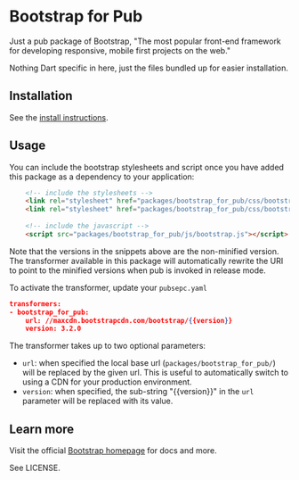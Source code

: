 # Bootstrap for Pub

Just a pub package of Bootstrap,
"The most popular front-end framework
for developing responsive, mobile first
projects on the web."

Nothing Dart specific in here, just
the files bundled up for easier installation.

## Installation

See the [install instructions][install].

## Usage

You can include the bootstrap stylesheets and script once you have added this package as a 
dependency to your application:

```html
    <!-- include the stylesheets -->
    <link rel="stylesheet" href="packages/bootstrap_for_pub/css/bootstrap.css">
    <link rel="stylesheet" href="packages/bootstrap_for_pub/css/bootstrap-theme.css">
    
    <!-- include the javascript -->
    <script src="packages/bootstrap_for_pub/js/bootstrap.js"></script>
```

Note that the versions in the snippets above are the non-minified version. The transformer available
in this package will automatically rewrite the URI to point to the minified versions when pub is 
invoked in release mode.

To activate the transformer, update your `pubsepc.yaml`

```json
transformers:
- bootstrap_for_pub:
    url: //maxcdn.bootstrapcdn.com/bootstrap/{{version}}
    version: 3.2.0    
```

The transformer takes up to two optional parameters:
- `url`: when specified the local base url (`packages/bootstrap_for_pub/`) will be replaced by the
  given url. This is useful to automatically switch to using a CDN for your production environment.
- `version`: when specified, the sub-string "{{version}}" in the `url` parameter will be replaced 
   with its value.

## Learn more

Visit the official [Bootstrap homepage][bs] for docs and more.

See LICENSE.

[install]: http://pub.dartlang.org/packages/bootstrap_for_pub
[bs]: http://getbootstrap.com/
